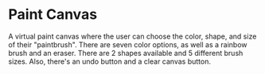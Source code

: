 # Paint Canvas
A virtual paint canvas where the user can choose the color, shape, and size of their "paintbrush". There are seven color options, as well as a rainbow brush and an eraser.
There are 2 shapes available and 5 different brush sizes. Also, there's an undo button and a clear canvas button.
